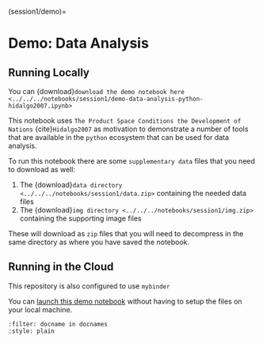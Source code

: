 (session1/demo)=
# Demo: Data Analysis

## Running Locally

You can {download}`download the demo notebook here <../../../notebooks/session1/demo-data-analysis-python-hidalgo2007.ipynb>`

This notebook uses `The Product Space Conditions the Development of Nations` {cite}`Hidalgo2007` as motivation to demonstrate a number of tools that are available in the `python` ecosystem that can be used for data analysis.

To run this notebook there are some `supplementary data` files that you need to download as well:

1. The {download}`data directory <../../../notebooks/session1/data.zip>` containing the needed data files
2. The {download}`img directory <../../../notebooks/session1/img.zip>` containing the supporting image files

These will download as `zip` files that you will need to decompress in the same directory as where you have saved the notebook.

## Running in the Cloud

This repository is also configured to use `mybinder`

You can [launch this demo notebook]() without having to setup the files on your local machine.

```{bibliography}
:filter: docname in docnames
:style: plain
```